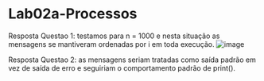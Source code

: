 # Lab02a-Processos

Resposta Questao 1: testamos para n = 1000 e nesta situação as mensagens se mantiveram ordenadas por i em toda execução.
![image](https://github.com/Gugrggg/Lab02a---Processos/assets/124708512/61412c7d-8227-4175-a75d-8359d7c3e005)

Resposta Questao 2: as mensagens seriam tratadas como saída padrão em vez de saída de erro e seguiriam o comportamento padrão de print().
